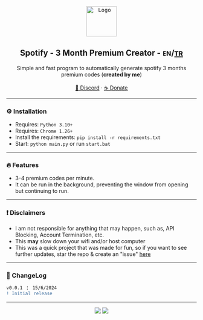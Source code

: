 <div align="center">
  <kbd>
  <a href="https://github.com/imvast/Discord-Account-Creator">
    <img src="https://m.media-amazon.com/images/I/51rttY7a+9L.png" alt="Logo" style="width: 80px;">
  </a>
  </kbd>
  
  <h2 align="center">Spotify - 3 Month Premium Creator - <b>ᴇɴ</b>/<a href="https://github.com/e">ᴛʀ</a></h2> 
  <p align="center">
    Simple and fast program to automatically generate spotify 3 months premium codes (<b>created by me</b>) 
    <br />
    <br />
    <a href="https://discord.gg/softsmm">💬 Discord</a>
    ·
    <a href="https://github.com/imvast/Discord-Account-Creator/issues">☕ Donate</a>
  </p>
</div>

---


### ⚙️ Installation

- Requires: `Python 3.10+`
- Requires: `Chrome 1.26+`
- Install the requirements: `pip install -r requirements.txt`
- Start: `python main.py` or run `start.bat`

---

### 🔥 Features

- 3-4 premium codes per minute.
- It can be run in the background, preventing the window from opening but continuing to run.
---


### ❗ Disclaimers

- I am not responsible for anything that may happen, such as, API Blocking, Account Termination, etc.
- This **may** slow down your wifi and/or host computer
- This was a quick project that was made for fun, so if you want to see further updates, star the repo & create an "issue" [here](https://github.com/imvast/Discord-Account-Creator/issues/new/choose)

---

### 📜 ChangeLog

```diff
v0.0.1 ⋮ 15/6/2024
! Initial release
```

---

<p align="center">
  <img src="https://img.shields.io/github/license/imvast/Discord-Account-Creator.svg?style=for-the-badge&labelColor=black&color=f429ff&logo=IOTA"/>
  <img src="https://img.shields.io/github/languages/top/imvast/Discord-Account-Creator.svg?style=for-the-badge&labelColor=black&color=f429ff&logo=python"/>
</p>
